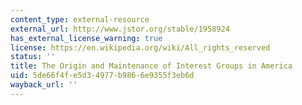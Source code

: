 ```yaml
---
content_type: external-resource
external_url: http://www.jstor.org/stable/1958924
has_external_license_warning: true
license: https://en.wikipedia.org/wiki/All_rights_reserved
status: ''
title: The Origin and Maintenance of Interest Groups in America
uid: 5de66f4f-e5d3-4977-b986-6e9355f3eb6d
wayback_url: ''
---
```


